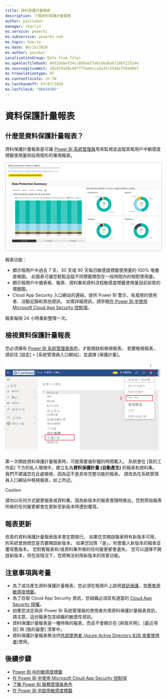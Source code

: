 ```yaml
---
title: 資料保護計量報表
description: 了解資料保護計量報表
author: paulinbar
manager: rkarlin
ms.service: powerbi
ms.subservice: powerbi-eim
ms.topic: how-to
ms.date: 06/15/2020
ms.author: painbar
LocalizationGroup: Data from files
ms.openlocfilehash: 0452dabef54cc899abf7a6cbbd6ab718bf22524e
ms.sourcegitcommit: 181679a50c9d7f7faebcca3a3fc55461f594d9e7
ms.translationtype: HT
ms.contentlocale: zh-TW
ms.lasthandoff: 07/07/2020
ms.locfileid: "86034305"
---
```

# <a name="data-protection-metrics-report"></a>資料保護計量報表

## <a name="what-is-the-data-protection-metrics-report"></a>什麼是資料保護計量報表？
資料保護計量報表是可讓 [Power BI 系統管理員](../service-admin-role.md)用來監視並追蹤其租用戶中敏感度標籤使用量和採用情形的專用報表。

![資料保護計量報表](./media/service-security-data-protection-metrics-report/protection-metrics-seven-days-1.png)
 
報表功能：
* 顯示租用戶中過去 7 天、30 天或 90 天每日敏感度標籤使用量的 100% 堆疊直條圖。 此圖表可讓您輕鬆追蹤不同標籤類型在一段時間內的相對使用量。
* 顯示租用戶中儀表板、報表、資料集和資料流程敏感度標籤使用量目前狀態的環圈圖。
* Cloud App Security 入口網站的連結，提供 Power BI 警示、有風險的使用者、活動記錄和其他資訊。 如需詳細資訊，請參閱[在 Power BI 中使用 Microsoft Cloud App Security 控制項](./service-security-using-microsoft-cloud-app-security-controls.md)。

報表每隔 24 小時重新整理一次。

## <a name="viewing-the-data-protection-metrics-report"></a>檢視資料保護計量報表

您必須擁有 [Power BI 系統管理員角色](../service-admin-role.md)，才能開啟和檢視報表。
若要檢視報表，請前往 [設定] > [系統管理員入口網站]，並選擇 [保護計量]。

![保護計量系統管理入口網站](./media/service-security-data-protection-metrics-report/protection-metrics-admin-portal.png)
 
 
第一次開啟資料保護計量報表時，可能需要幾秒鐘的時間載入。 系統會在 [我的工作區] 下方的私人環境中，建立名為**資料保護計量 (自動產生)** 的報表和資料集。 我們不建議您在此處檢視，因為這不是具有完整功能的報表。 請改為在系統管理員入口網站中檢視報表，如上所述。

> [!CAUTION]
> 請勿以任何方式變更報表或資料集，因為新版本的報表會隨時推出，您對原始報表所做的任何變更都會在更新至新版本時遭到覆寫。

## <a name="report-updates"></a>報表更新

改善的資料保護計量報表版本會定期發行。 如果在您開啟報表時有新版本可用，則系統會詢問您是否要開啟新版本。 如果您回答「是」，則會載入新版本的報表並覆寫舊版本。 您對舊報表和/或資料集所做的任何變更都會遺失。 您可以選擇不開啟新版本，但在該情況下，您將無法利用新版本的改善功能。 
## <a name="notes-and-considerations"></a>注意事項與考量
* 為了成功產生資料保護計量報表，您必須在租用戶上啟用[資訊保護](./service-security-enable-data-sensitivity-labels.md)，並[應套用敏感度標籤](./service-security-apply-data-sensitivity-labels.md)。 
* 為了存取 Cloud App Security 資訊，您組織必須具有適當的 [Cloud App Security 授權](https://docs.microsoft.com/power-bi/admin/service-security-using-microsoft-cloud-app-security-controls#microsoft-cloud-app-security-licensing)。
* 如果您決定與非 Power BI 系統管理員的使用者共用資料保護計量報表資訊，請注意，這份報表包含組織的敏感性資訊。
* 資料保護計量報表是一種特殊的報表，而且不會顯示在 [與我共用]、[最近項目] 與 [我的最愛] 清單中。
* 資料保護計量報表無法供[外部使用者 (Azure Active Directory B2B 來賓使用者)](../service-admin-azure-ad-b2b.md)使用。
## <a name="next-steps"></a>後續步驟
* [Power BI 中的敏感度標籤](./service-security-sensitivity-label-overview.md)
* [在 Power BI 中使用 Microsoft Cloud App Security 控制項](service-security-using-microsoft-cloud-app-security-controls.md)
* [了解 Power BI 服務管理員角色](service-admin-role.md)
* [在 Power BI 中啟用敏感度標籤](service-security-enable-data-sensitivity-labels.md)
